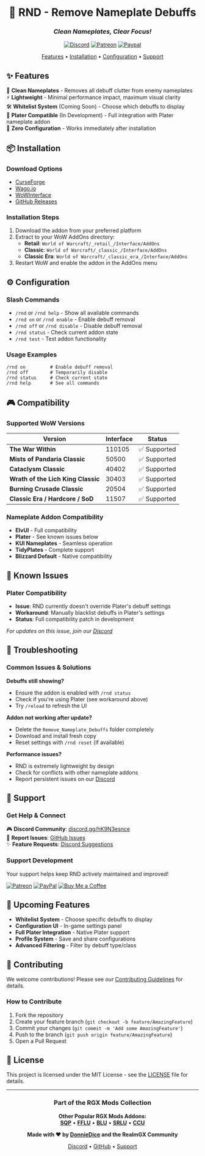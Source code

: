 <div align="center">

# 🎯 RND - Remove Nameplate Debuffs

### *Clean Nameplates, Clear Focus!*

[![Discord](https://img.shields.io/badge/Discord-RealmGX-738bd7.svg?style=for-the-badge&logo=discord)](https://discord.gg/hK9N3esnce)
[![Patreon](https://img.shields.io/badge/patreon-donate-orange.svg?style=for-the-badge&logo=patreon)](https://www.patreon.com/donniedice)
[![Paypal](https://img.shields.io/badge/paypal-donate-blue.svg?style=for-the-badge&logo=paypal)](https://www.paypal.com/donniedice)

[Features](#features) • [Installation](#installation) • [Configuration](#configuration) • [Support](#support)

</div>

## ✨ Features

🎯 **Clean Nameplates** - Removes all debuff clutter from enemy nameplates  
⚡ **Lightweight** - Minimal performance impact, maximum visual clarity  
🛠️ **Whitelist System** (Coming Soon) - Choose which debuffs to display  
🔧 **Plater Compatible** (In Development) - Full integration with Plater nameplate addon  
🚀 **Zero Configuration** - Works immediately after installation

## 📦 Installation

### Download Options
- [CurseForge](https://www.curseforge.com/wow/addons/remove-nameplate-debuffs)
- [Wago.io](https://addons.wago.io/addons/rnd)
- [WoWInterface](https://www.wowinterface.com/downloads/info26320)
- [GitHub Releases](https://github.com/donniedice/remove_nameplate_debuffs/releases)

### Installation Steps
1. Download the addon from your preferred platform
2. Extract to your WoW AddOns directory:
   - **Retail**: `World of Warcraft/_retail_/Interface/AddOns`
   - **Classic**: `World of Warcraft/_classic_/Interface/AddOns`
   - **Classic Era**: `World of Warcraft/_classic_era_/Interface/AddOns`
3. Restart WoW and enable the addon in the AddOns menu

## ⚙️ Configuration

### Slash Commands
- `/rnd` or `/rnd help` - Show all available commands
- `/rnd on` or `/rnd enable` - Enable debuff removal
- `/rnd off` or `/rnd disable` - Disable debuff removal
- `/rnd status` - Check current addon state
- `/rnd test` - Test addon functionality

### Usage Examples
```
/rnd on         # Enable debuff removal
/rnd off        # Temporarily disable
/rnd status     # Check current state
/rnd help       # See all commands
```

## 🎮 Compatibility

### Supported WoW Versions
| Version | Interface | Status |
|---------|-----------|--------|
| **The War Within** | 110105 | ✅ Supported |
| **Mists of Pandaria Classic** | 50500 | ✅ Supported |
| **Cataclysm Classic** | 40402 | ✅ Supported |
| **Wrath of the Lich King Classic** | 30403 | ✅ Supported |
| **Burning Crusade Classic** | 20504 | ✅ Supported |
| **Classic Era / Hardcore / SoD** | 11507 | ✅ Supported |

### Nameplate Addon Compatibility
- **ElvUI** - Full compatibility
- **Plater** - See known issues below
- **KUI Nameplates** - Seamless operation
- **TidyPlates** - Complete support
- **Blizzard Default** - Native compatibility

## 🐛 Known Issues

### Plater Compatibility
- **Issue**: RND currently doesn't override Plater's debuff settings
- **Workaround**: Manually blacklist debuffs in Plater's settings
- **Status**: Full compatibility patch in development

*For updates on this issue, join our [Discord](https://discord.gg/hK9N3esnce)*

## 📝 Troubleshooting

### Common Issues & Solutions

**Debuffs still showing?**
- Ensure the addon is enabled with `/rnd status`
- Check if you're using Plater (see workaround above)
- Try `/reload` to refresh the UI

**Addon not working after update?**
- Delete the `Remove_Nameplate_Debuffs` folder completely
- Download and install fresh copy
- Reset settings with `/rnd reset` (if available)

**Performance issues?**
- RND is extremely lightweight by design
- Check for conflicts with other nameplate addons
- Report persistent issues on our [Discord](https://discord.gg/hK9N3esnce)

## 💬 Support

### Get Help & Connect

🎮 **Discord Community**: [discord.gg/hK9N3esnce](https://discord.gg/hK9N3esnce)  
🐛 **Report Issues**: [GitHub Issues](https://github.com/donniedice/remove_nameplate_debuffs/issues)  
✨ **Feature Requests**: [Discord Suggestions](https://discord.gg/hK9N3esnce)  

### Support Development

Your support helps keep RND actively maintained and improved!

[![Patreon](https://img.shields.io/badge/Support_on-Patreon-FF424D.svg?style=for-the-badge&logo=patreon)](https://www.patreon.com/donniedice)
[![PayPal](https://img.shields.io/badge/Donate_via-PayPal-00457C.svg?style=for-the-badge&logo=paypal)](https://www.paypal.com/donniedice)
[![Buy Me a Coffee](https://img.shields.io/badge/Buy_Me_A-Coffee-FFDD00.svg?style=for-the-badge&logo=buy-me-a-coffee&logoColor=black)](https://www.buymeacoffee.com/donniedice)

## 🚀 Upcoming Features

- **Whitelist System** - Choose specific debuffs to display
- **Configuration UI** - In-game settings panel
- **Full Plater Integration** - Native Plater support
- **Profile System** - Save and share configurations
- **Advanced Filtering** - Filter by debuff type/class

## 🤝 Contributing

We welcome contributions! Please see our [Contributing Guidelines](https://github.com/donniedice/remove_nameplate_debuffs/blob/main/CONTRIBUTING.md) for details.

### How to Contribute
1. Fork the repository
2. Create your feature branch (`git checkout -b feature/AmazingFeature`)
3. Commit your changes (`git commit -m 'Add some AmazingFeature'`)
4. Push to the branch (`git push origin feature/AmazingFeature`)
5. Open a Pull Request

## 📄 License

This project is licensed under the MIT License - see the [LICENSE](https://github.com/donniedice/remove_nameplate_debuffs/blob/main/LICENSE) file for details.

---

<div align="center">

### Part of the RGX Mods Collection

**Other Popular RGX Mods Addons:**  
[**SQP**](https://github.com/donniedice/SimpleQuestPlates) • [**FFLU**](https://github.com/donniedice/FFLU) • [**BLU**](https://github.com/donniedice/BLU) • [**SRLU**](https://github.com/donniedice/SRLU) • [**CCU**](https://github.com/donniedice/CoordinationCloakUtility)

**Made with ❤️ by [DonnieDice](https://github.com/donniedice) and the RealmGX Community**

[Discord](https://discord.gg/hK9N3esnce) • [GitHub](https://github.com/donniedice/remove_nameplate_debuffs) • [Support](https://www.patreon.com/donniedice)

</div>